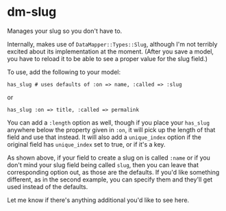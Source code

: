 dm-slug
=======

Manages your slug so you don't have to.

Internally, makes use of `DataMapper::Types::Slug`, although I'm not terribly
excited about its implementation at the moment. (After you save a model, you
have to reload it to be able to see a proper value for the slug field.)

To use, add the following to your model:

    has_slug # uses defaults of :on => name, :called => :slug

or

    has_slug :on => title, :called => permalink

You can add a `:length` option as well, though if you place your `has_slug`
anywhere below the property given in `:on`, it will pick up the length of that
field and use that instead. It will also add a `unique_index` option if the
original field has `unique_index` set to true, or if it's a key.

As shown above, if your field to create a slug on is called `:name` or if you
don't mind your slug field being called `slug`, then you can leave that
corresponding option out, as those are the defaults. If you'd like something
different, as in the second example, you can specify them and they'll get used
instead of the defaults.

Let me know if there's anything additional you'd like to see here.
